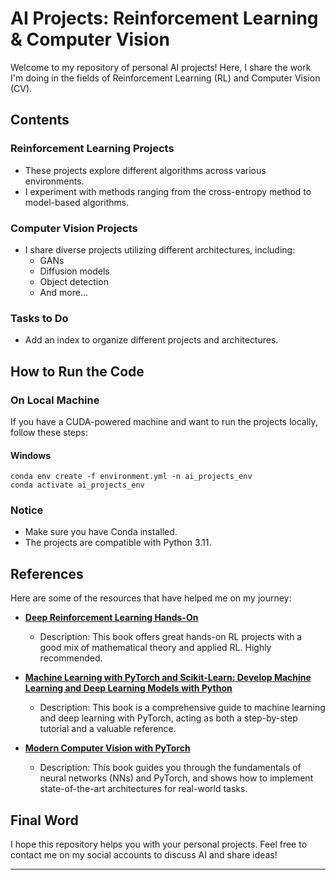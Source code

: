 # AI Projects: Reinforcement Learning & Computer Vision

Welcome to my repository of personal AI projects! Here, I share the work I'm doing in the fields of Reinforcement Learning (RL) and Computer Vision (CV).

## Contents

### Reinforcement Learning Projects

- These projects explore different algorithms across various environments.
- I experiment with methods ranging from the cross-entropy method to model-based algorithms.

### Computer Vision Projects

- I share diverse projects utilizing different architectures, including:
  - GANs
  - Diffusion models
  - Object detection
  - And more...

### Tasks to Do

- Add an index to organize different projects and architectures.

## How to Run the Code

### On Local Machine

If you have a CUDA-powered machine and want to run the projects locally, follow these steps:

#### Windows

```batch
conda env create -f environment.yml -n ai_projects_env
conda activate ai_projects_env
```

### Notice

- Make sure you have Conda installed.
- The projects are compatible with Python 3.11.

## References

Here are some of the resources that have helped me on my journey:

- **[Deep Reinforcement Learning Hands-On](https://www.packtpub.com/en-in/product/deep-reinforcement-learning-hands-on-9781838826994)**

  - Description: This book offers great hands-on RL projects with a good mix of mathematical theory and applied RL. Highly recommended.

- **[Machine Learning with PyTorch and Scikit-Learn: Develop Machine Learning and Deep Learning Models with Python](https://www.packtpub.com/en-in/product/machine-learning-with-pytorch-and-scikit-learn-9781801819312)**

  - Description: This book is a comprehensive guide to machine learning and deep learning with PyTorch, acting as both a step-by-step tutorial and a valuable reference.

- **[Modern Computer Vision with PyTorch](https://www.packtpub.com/en-in/product/modern-computer-vision-with-pytorch-9781803231334)**
  - Description: This book guides you through the fundamentals of neural networks (NNs) and PyTorch, and shows how to implement state-of-the-art architectures for real-world tasks.

## Final Word

I hope this repository helps you with your personal projects. Feel free to contact me on my social accounts to discuss AI and share ideas!

---
